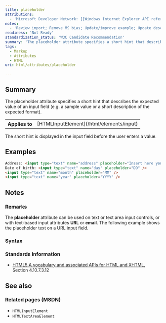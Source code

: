 ```yaml
---
title: placeholder
attributions:
  - 'Microsoft Developer Network: [[Windows Internet Explorer API reference](http://msdn.microsoft.com/en-us/library/ie/hh828809%28v=vs.85%29.aspx) Article]'
notes:
  - 'Review import; Remove MS bias; Update/improve example; Update descriptions; Fix lists & compatibility info'
readiness: 'Not Ready'
standardization_status: 'W3C Candidate Recommendation'
summary: 'The placeholder attribute specifies a short hint that describes the expected value of an input field (e.g. a sample value or a short description of the expected format).'
tags:
  - Markup
  - Attributes
  - HTML
uri: html/attributes/placeholder

---
```

## Summary

The placeholder attribute specifies a short hint that describes the expected value of an input field (e.g. a sample value or a short description of the expected format).

<table class="wikitable">
<tr>
<th>
Applies to

</th>
<td>
[HTMLInputElement](/html/elements/input)

</td>
</tr>
</table>
The short hint is displayed in the input field before the user enters a value.

## Examples

``` html
Address: <input type="text" name="address" placeholder="Insert here your address" />
Date of birth: <input type="text" name="day" placeholder="DD" />
<input type="text" name="month" placeholder="MM" />
<input type="text" name="year" placeholder="YYYY" />
```

## Notes

### Remarks

The **placeholder** attribute can be used on text or text area input controls, or with text-based input attributes **URL** or **email**. The following example shows the placeholder text on a URL input field.

### Syntax

### Standards information

-   [HTML5 A vocabulary and associated APIs for HTML and XHTML](http://go.microsoft.com/fwlink/p/?linkid=221374), Section 4.10.7.3.12

## See also

### Related pages (MSDN)

-   `HTMLInputElement`
-   `HTMLTextAreaElement`
